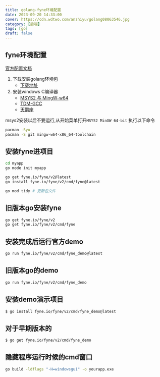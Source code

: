 ```yaml
---
title: golang-fyne环境配置
date: 2023-09-20 14:33:00
cover: https://cdn.wdtwo.com/anzhiyu/golang08063546.jpg
category: [后端]
tags: [go]
draft: false
---
```


## fyne环境配置

[官方配置文档](https://developer.fyne.io/started/)

1. 下载安装golang环境包
   - [下载地址](https://go.dev/dl/)
2. 安装windows C编译器
   - [MSYS2 与 MingW-w64](https://www.msys2.org/)
   - [TDM-GCC](https://jmeubank.github.io/tdm-gcc/download/)
   - [天鹅座](https://www.cygwin.com/)


msys2安装以后不要运行,从开始菜单打开`MSYS2 MinGW 64-bit`
执行以下命令
```bash
pacman -Syu
pacman -S git mingw-w64-x86_64-toolchain
```

## 安装fyne进项目
```bash
cd myapp
go mode init myapp

go get fyne.io/fyne/v2@latest
go install fyne.io/fyne/v2/cmd/fyne@latest

go mod tidy # 更新包文件
```

## 旧版本go安装fyne
```bash
go get fyne.io/fyne/v2
go get fyne.io/fyne/v2/cmd/fyne
```

## 安装完成后运行官方demo
```bash
go run fyne.io/fyne/v2/cmd/fyne_demo@latest
```

## 旧版本go的demo
```bash
go run fyne.io/fyne/v2/cmd/fyne_demo
```

## 安装demo演示项目
```bash
$ go install fyne.io/fyne/v2/cmd/fyne_demo@latest
```

## 对于早期版本的
```bash
$ go get fyne.io/fyne/v2/cmd/fyne_demo
```

## 隐藏程序运行时候的cmd窗口
```bash
go build -ldflags "-H=windowsgui" -o yourapp.exe
```
